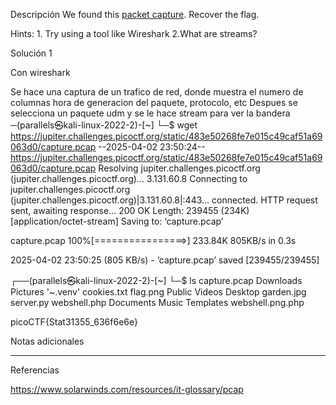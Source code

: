 Descripción
We found this [packet capture](https://jupiter.challenges.picoctf.org/static/483e50268fe7e015c49caf51a69063d0/capture.pcap). Recover the flag.

Hints:
1.⁠ ⁠Try using a tool like Wireshark
2.What are streams?

Solución 1

Con wireshark

Se hace una captura de un trafico de red, donde muestra el numero de columnas hora de generacion del paquete, protocolo, etc
Despues se selecciona un paquete udm y se le hace stream para ver la bandera
─(parallels㉿kali-linux-2022-2)-[~]
└─$ wget https://jupiter.challenges.picoctf.org/static/483e50268fe7e015c49caf51a69063d0/capture.pcap
--2025-04-02 23:50:24--  https://jupiter.challenges.picoctf.org/static/483e50268fe7e015c49caf51a69063d0/capture.pcap
Resolving jupiter.challenges.picoctf.org (jupiter.challenges.picoctf.org)... 3.131.60.8
Connecting to jupiter.challenges.picoctf.org (jupiter.challenges.picoctf.org)|3.131.60.8|:443... connected.
HTTP request sent, awaiting response... 200 OK
Length: 239455 (234K) [application/octet-stream]
Saving to: ‘capture.pcap’

capture.pcap        100%[================>] 233.84K   805KB/s    in 0.3s    

2025-04-02 23:50:25 (805 KB/s) - ‘capture.pcap’ saved [239455/239455]

                                                                             
┌──(parallels㉿kali-linux-2022-2)-[~]
└─$ ls
 capture.pcap   Downloads    Pictures   '~.venv'
 cookies.txt    flag.png     Public      Videos
 Desktop        garden.jpg   server.py   webshell.php
 Documents      Music        Templates   webshell.png.php
                                                              
picoCTF{Stat31355_636f6e6e}


Notas adicionales

--------------------


Referencias

https://www.solarwinds.com/resources/it-glossary/pcap